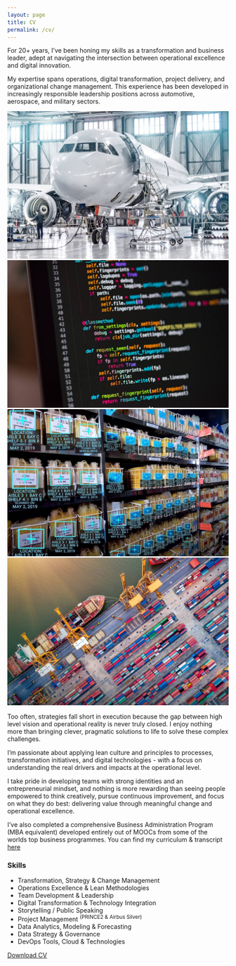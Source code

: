 ```yaml
---
layout: page
title: CV
permalink: /cv/
---
```


For 20+ years, I’ve been honing my skills as a transformation and business leader, adept at navigating the intersection between operational excellence and digital innovation. 

My expertise spans operations, digital transformation, project delivery, and organizational change management. This experience has been developed in increasingly responsible leadership positions across automotive, aerospace, and military sectors.

<div class="gallery-box">
  <div class="gallery gallery--post">
    <img src="/images/headers/aerospace.jpg" loading="lazy" alt="Aerospace">
    <img src="/images/headers/coding.jpg" loading="lazy" alt="Digitalization">
    <img src="/images/headers/ocv.jpg" loading="lazy" alt="Analytics">
    <img src="/images/headers/supply.jpg" loading="lazy" alt="Supply Chain">
  </div>
</div>

Too often, strategies fall short in execution because the gap between high level vision and operational reality is never truly closed. I enjoy nothing more than bringing clever, pragmatic solutions to life to solve these complex challenges.

I’m passionate about applying lean culture and principles to processes, transformation initiatives, and digital technologies - with a focus on understanding the real drivers and impacts at the operational level.

I take pride in developing teams with strong identities and an entrepreneurial mindset, and nothing is more rewarding than seeing people empowered to think creatively, pursue continuous improvement, and focus on what they do best: delivering value through meaningful change and operational excellence.

I’ve also completed a comprehensive Business Administration Program (MBA equivalent) developed entirely out of MOOCs from some of the worlds top business programmes. You can find my curriculum & transcript [here](/mba/)

### Skills
- Transformation, Strategy & Change Management
- Operations Excellence & Lean Methodologies
- Team Development & Leadership
- Digital Transformation & Technology Integration
- Storytelling / Public Speaking
- Project Management <sup>(PRINCE2 & Airbus Silver)</sup>
- Data Analytics, Modeling & Forecasting
- Data Strategy & Governance
- DevOps Tools, Cloud & Technologies

<a class="button button--medium" target="_blank" rel="noopener noreferrer" href="https://www.clintbird.com/files/resume.pdf">Download CV</a>
